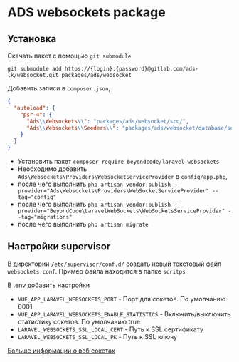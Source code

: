 # ADS websockets package

## Установка

Скачать пакет с помощью `git submodule`

```shell
git submodule add https://{login}:{password}@gitlab.com/ads-lk/websocket.git packages/ads/websocket
```

Добавить записи в `composer.json`,

```json
{
  "autoload": {
    "psr-4": {
      "Ads\\Websockets\\": "packages/ads/websocket/src/",
      "Ads\\Websockets\\Seeders\\": "packages/ads/websocket/database/seeders/"
    }
  }
}
```

* Установить пакет `composer require beyondcode/laravel-websockets`
* Необходимо добавить `Ads\Websockets\Providers\WebsocketServiceProvider` в `config/app.php`,
* после чего
  выполнить `php artisan vendor:publish --provider="Ads\Websockets\Providers\WebSocketServiceProvider" --tag="config"`
* после чего
  выполнить `php artisan vendor:publish --provider="BeyondCode\LaravelWebSockets\WebSocketsServiceProvider" --tag="migrations"`
* после чего выполнить `php artisan migrate`

## Настройки supervisor

В директории `/etc/supervisor/conf.d/` создать новый текстовый файл `websockets.conf`. Пример файла находится в
папке `scritps`

В .env добавить настройки

* `VUE_APP_LARAVEL_WEBSOCKETS_PORT` - Порт для сокетов. По умолчанию 6001
* `VUE_APP_LARAVEL_WEBSOCKETS_ENABLE_STATISTICS` - Включить/выключить статистику сокетов. По умолчанию true
* `LARAVEL_WEBSOCKETS_SSL_LOCAL_CERT` - Путь к SSL сертификату
* `LARAVEL_WEBSOCKETS_SSL_LOCAL_PK` - Путь к SSL ключу

[Больше информации о веб сокетах](https://beyondco.de/docs/laravel-websockets/getting-started/introduction)
